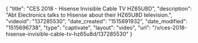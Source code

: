 {
    "title": "CES 2018 - Hisense Invisible Cable TV HZ65U8D",
    "description": "Abt Electronics talks to Hisense about their HZ65U8D television.",
    "videoid": "137285530",
    "date_created": "1515691932",
    "date_modified": "1515696738",
    "type": "captivate",
    "layout": "video",
    "url": "\/v\/ces-2018-hisense-invisible-cable-tv-hz65u8d\/137285530"
}
